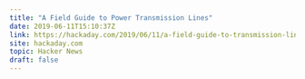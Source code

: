 ```yaml
---
title: "A Field Guide to Power Transmission Lines"
date: 2019-06-11T15:10:37Z
link: https://hackaday.com/2019/06/11/a-field-guide-to-transmission-lines/?utm_medium=RSS&utm_source=hune
site: hackaday.com
topic: Hacker News
draft: false
---
```

